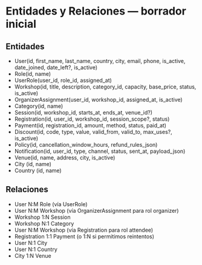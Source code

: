# Entidades y Relaciones — borrador inicial

## Entidades
- User(id, first_name, last_name, country, city, email, phone, is_active, date_joined, date_left?, is_active)
- Role(id, name)
- UserRole(user_id, role_id, assigned_at)
- Workshop(id, title, description, category_id, capacity, base_price, status, is_active)
- OrganizerAssignment(user_id, workshop_id, assigned_at, is_active)
- Category(id, name)
- Session(id, workshop_id, starts_at, ends_at, venue_id?)
- Registration(id, user_id, workshop_id, session_scope?, status)
- Payment(id, registration_id, amount, method, status, paid_at)
- Discount(id, code, type, value, valid_from, valid_to, max_uses?, is_active)
- Policy(id, cancellation_window_hours, refund_rules_json)
- Notification(id, user_id, type, channel, status, sent_at, payload_json)
- Venue(id, name, address, city, is_active)
- City (id, name)
- Country (id, name)

## Relaciones
- User N:M Role (vía UserRole)
- User N:M Workshop (vía OrganizerAssignment para rol organizer)
- Workshop 1:N Session
- Workshop N:1 Category
- User N:M Workshop (vía Registration para rol attendee)
- Registration 1:1 Payment (o 1:N si permitimos reintentos)
- User N:1 City
- User N:1 Country
- City 1:N Venue
